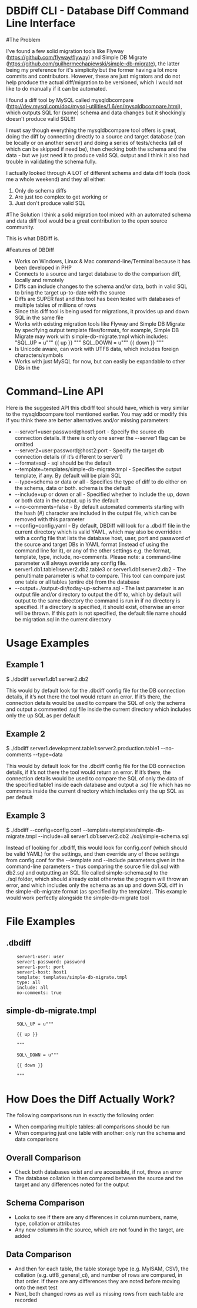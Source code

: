 # DBDiff CLI - Database Diff Command Line Interface

#The Problem

I've found a few solid​ ​migrat​ion tools like Flyway (https://github.com/flyway/flyway) and Simple DB Migrate (https://github.com/guilhermechapiewski/simple-db-migrate)​, the latter being my preference for it's simplicity​ but the former having a lot more commits and contributors.​ However,​ these are just migrators and do not help produce the actual diff/migration to be versioned​, which I would not like to do manually if it can be automated.​

I found a diff tool by MySQL called mysqldbcompare (http://dev.mysql.com/doc/mysql-utilities/1.6/en/mysqldbcompare.html), which outputs SQL​ for (some) schema and data changes​ but it​ shockingly doesn't​ ​produce valid SQL!!!

I must say though everything the mysqldbcompare tool offers is great, doing the diff by connecting directly to a source and target database (can be locally or on another server) and doing a series of tests/checks (all of which can be skipped if need be), then checking both the schema and the data - but we just need it to produce valid SQL output and I think it also had trouble in validating the schema fully.

​​I actually looked through A LOT of ​different ​schema and data diff tools (took me a whole weekend) and they all either:

1. Only do schema diffs
2. Are just too complex to get working or
3. Just don't produce valid SQL

#The Solution
I think a solid migration tool mixed with an automated schema and data diff tool would be a great contribution to the open source community.

This is what DBDiff is.

#Features of DBDiff
-   Works on Windows, Linux & Mac command-line/Terminal because it has been developed in PHP
-   Connects to a source and target database to do the comparison diff, locally and remotely
-   Diffs can include changes to the schema and/or data, both in valid SQL to bring the target up-to-date with the source
-   Diffs are SUPER fast and this tool has been tested with databases of multiple tables of millions of rows
-   Since this diff tool is being used for migrations, it provides up and down SQL in the same file
-   Works with existing migration tools like Flyway and Simple DB Migrate by specifying output template files/formats, for example, Simple DB Migrate may work with simple-db-migrate.tmpl which includes: "SQL\_UP = u""" {{ up }} """ SQL\_DOWN = u""" {{ down }} """
-   Is Unicode aware, can work with UTF8 data, which includes foreign characters/symbols
-   Works with just MySQL for now, but can easily be expandable to other DBs in the 

# Command-Line API

Here is the suggested API this dbdiff tool should have, which is very similar to the mysqldbcompare tool mentioned earlier. You may add or modify this if you think there are better alternatives and/or missing parameters:

-   --server1=user:password@host1:port - Specify the source db connection details. If there is only one server the --server1 flag can be omitted
-   --server2=user:password@host2:port - Specify the target db connection details (if it’s different to server1)
-   --format=sql - sql should be the default
-   --template=templates/simple-db-migrate.tmpl - Specifies the output template, if any. By default will be plain SQL
-   --type=schema or data or all - Specifies the type of diff to do either on the schema, data or both. schema is the default
-   --include=up or down or all - Specified whether to include the up, down or both data in the output. up is the default
-   --no-comments=false - By default automated comments starting with the hash (\#) character are included in the output file, which can be removed with this parameter
-   --config=config.yaml - By default, DBDiff will look for a .dbdiff file in the current directory which is valid YAML, which may also be overridden with a config file that lists the database host, user, port and password of the source and target DBs in YAML format (instead of using the command line for it), or any of the other settings e.g. the format, template, type, include, no-comments. Please note: a command-line parameter will always override any config file.
-   server1.db1.table1:server2.db2.table3 or server1.db1:server2.db2 - The penultimate parameter is what to compare. This tool can compare just one table or all tables (entire db) from the database
-   --output=./output-dir/today-up-schema.sql - The last parameter is an output file and/or directory to output the diff to, which by default will output to the same directory the command is run in if no directory is specified. If a directory is specified, it should exist, otherwise an error will be thrown. If this path is not specified, the default file name should be migration.sql in the current directory

# Usage Examples

## Example 1
\$ ./dbdiff server1.db1:server2.db2

This would by default look for the .dbdiff config file for the DB connection details, if it’s not there the tool would return an error. If it’s there, the connection details would be used to compare the SQL of only the schema and output a commented .sql file inside the current directory which includes only the up SQL as per default

## Example 2
\$ ./dbdiff server1.development.table1:server2.production.table1 --no-comments --type=data

This would by default look for the .dbdiff config file for the DB connection details, if it’s not there the tool would return an error. If it’s there, the connection details would be used to compare the SQL of only the data of the specified table1 inside each database and output a .sql file which has no comments inside the current directory which includes only the up SQL as per default

## Example 3
\$ ./dbdiff --config=config.conf --template=templates/simple-db-migrate.tmpl --include=all server1.db1:server2.db2 ./sql/simple-schema.sql

Instead of looking for .dbdiff, this would look for config.conf (which should be valid YAML) for the settings, and then override any of those settings from config.conf for the --template and --include parameters given in the command-line parameters - thus comparing the source file db1.sql with db2.sql and outputting an SQL file called simple-schema.sql to the ./sql folder, which should already exist otherwise the program will throw an error, and which includes only the schema as an up and down SQL diff in the simple-db-migrate format (as specified by the template). This example would work perfectly alongside the simple-db-migrate tool

# File Examples

## .dbdiff

		server1-user: user
		server1-password: password
		server1-port: port
		server1-host: host1
		template: templates/simple-db-migrate.tmpl
		type: all
		include: all
		no-comments: true

## simple-db-migrate.tmpl

		SQL\_UP = u"""

		{{ up }}

		"""

		SQL\_DOWN = u"""

		{{ down }}

		"""

# How Does the Diff Actually Work?

The following comparisons run in exactly the following order:

-   When comparing multiple tables: all comparisons should be run
-   When comparing just one table with another: only run the schema and data comparisons

## Overall Comparison
-   Check both databases exist and are accessible, if not, throw an error
-   The database collation is then compared between the source and the target and any differences noted for the output

## Schema Comparison
-   Looks to see if there are any differences in column numbers, name, type, collation or attributes
-   Any new columns in the source, which are not found in the target, are added

## Data Comparison
-   And then for each table, the table storage type (e.g. MyISAM, CSV), the collation (e.g. utf8\_general\_ci), and number of rows are compared, in that order. If there are any differences they are noted before moving onto the next test
-   Next, both changed rows as well as missing rows from each table are recorded
